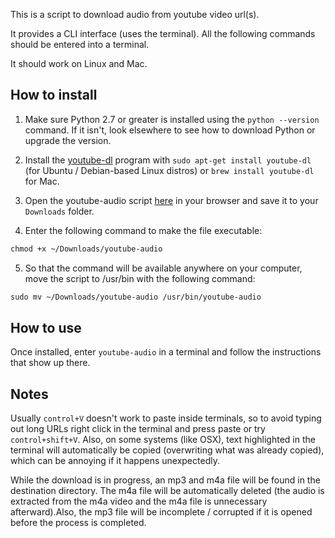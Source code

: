 This is a script to download audio from youtube video url(s).

It provides a CLI interface (uses the terminal). All the following commands should be entered into a terminal.

It should work on Linux and Mac.

## How to install

1. Make sure Python 2.7 or greater is installed using the `python --version` command. If it isn't, look elsewhere to see how to download Python or upgrade the version.

2. Install the [youtube-dl](https://rg3.github.io/youtube-dl/) program with `sudo apt-get install youtube-dl` (for Ubuntu / Debian-based Linux distros) or `brew install youtube-dl` for Mac. 

3. Open the youtube-audio script [here](https://raw.githubusercontent.com/MaxPleaner/youtube-audio-downloader/master/youtube-audio) in your browser and save it to your `Downloads` folder.

4. Enter the following command to make the file executable:
```txt
chmod +x ~/Downloads/youtube-audio
```

5. So that the command will be available anywhere on your computer, move the script to /usr/bin with the following command:
```txt
sudo mv ~/Downloads/youtube-audio /usr/bin/youtube-audio
```

## How to use

Once installed, enter `youtube-audio` in a terminal and follow the instructions that show up there. 

## Notes

Usually `control+V` doesn't work to paste inside terminals, so to avoid typing out long URLs right click in the terminal and press paste or try `control+shift+V`. Also, on some systems (like OSX), text highlighted in the terminal will automatically be copied (overwriting what was already copied), which can be annoying if it happens unexpectedly.

While the download is in progress, an mp3 and m4a file will be found in the destination directory. The m4a file will be automatically deleted (the audio is extracted from the m4a video and the m4a file is unnecessary afterward).Also, the mp3 file will be incomplete / corrupted if it is opened before the process is completed. 
